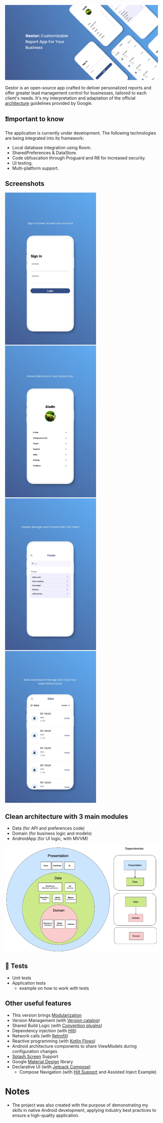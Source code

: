  <img src="images/img1.jpeg" alt="logo"/>


Gestor is an open-source app crafted to deliver personalized reports and offer greater lead management control for businesses, tailored to each client's needs. It's my interpretation and adaptation of the official [architecture](https://developer.android.com/topic/architecture) guidelines provided by Google. 

## ❗Important to know
The application is currently under development.
The following technologies are being integrated into its framework:
- Local database integration using Room.
- SharedPreferences & DataStore.
- Code obfuscation through Proguard and R8 for increased security.
- UI testing.
- Multi-platform support.

## Screenshots

<p float="center">
  <img src="images/img2.jpeg" alt="img2" width="300" />
  <img src="images/img3.jpeg" alt="img3" width="300" />
  <img src="images/img4.jpeg" alt="img4" width="300" />
  <img src="images/img5.jpeg" alt="img5" width="300" />
</p>


## Clean architecture with 3 main modules
- Data (for API and preferences code)
- Domain (for business logic and models)
- AndroidApp (for UI logic, with MVVM)

 <img src="images/architecture0.png" alt="ArchiTecture logo"/>


## 🐛 Tests
- Unit tests
- Application tests
  - example on how to work with tests
    
## Other useful features
- This version brings [Modularization](https://developer.android.com/topic/modularization)
- Version Management (with [Version catalog](https://docs.gradle.org/current/userguide/platforms.html))
- Shared Build Logic (with [Convention plugins](https://docs.gradle.org/current/samples/sample_convention_plugins.html))
- Dependency injection (with [Hilt](http://google.github.io/hilt/))
- Network calls (with [Retrofit](https://square.github.io/retrofit/))
- Reactive programming (with [Kotlin Flows](https://kotlinlang.org/docs/reference/coroutines/flow.html))
- Android architecture components to share ViewModels during configuration changes
- [Splash Screen](https://developer.android.com/develop/ui/views/launch/splash-screen) Support
- Google [Material Design](https://material.io/blog/android-material-theme-color) library
- Declarative UI (with [Jetpack Compose](https://developer.android.com/jetpack/compose))
  - Compose Navigation (with [Hilt Support](https://developer.android.com/jetpack/compose/libraries#hilt-navigation) and Assisted Inject Example)


# Notes
- The project was also created with the purpose of demonstrating my skills in native Android development, applying industry best practices to ensure a high-quality application.
